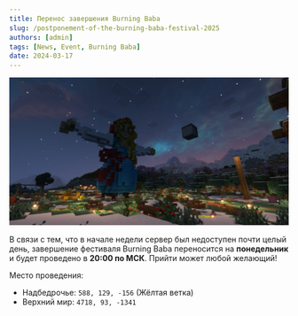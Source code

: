 ```yaml
---
title: Перенос завершения Burning Baba
slug: /postponement-of-the-burning-baba-festival-2025
authors: [admin]
tags: [News, Event, Burning Baba]
date: 2024-03-17
---
```


![Чучело на Burning Baba и голова Искаженного Атеиста](./img/burning-baba-i-iskazhenniy-atheist.jpg)

В связи с тем, что в начале недели сервер был недоступен почти целый день, завершение фестиваля Burning Baba переносится на **понедельник** и будет проведено в **20:00 по МСК**. Прийти может любой желающий!

<!--truncate-->

Место проведения:
- Надбедрочье: `588, 129, -156` (Жёлтая ветка)
- Верхний мир: `4718, 93, -1341`